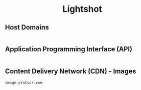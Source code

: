 <h1 align="center">Lightshot</h1>

## Host Domains

```

```

## Application Programming Interface (API)

```

```

## Content Delivery Network (CDN) - Images

```
image.prntscr.com
```

